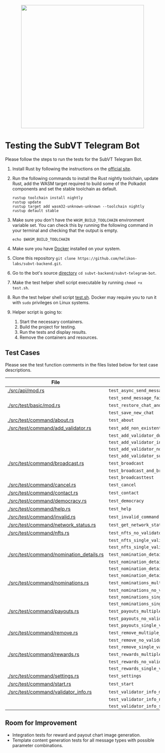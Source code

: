 <p align="center">
	<img width="400" src="https://raw.githubusercontent.com/helikon-labs/subvt/main/assets/design/logo/subvt_logo_blue.png">
</p>

# Testing the SubVT Telegram Bot

Please follow the steps to run the tests for the SubVT Telegram Bot.

1. Install Rust by following the instructions on the [official site](https://www.rust-lang.org/tools/install).
2. Run the following commands to install the Rust nightly toolchain, update Rust, add the WASM target required to
build some of the Polkadot components and set the stable toolchain as default.

   ```
   rustup toolchain install nightly
   rustup update
   rustup target add wasm32-unknown-unknown --toolchain nightly
   rustup default stable
   ```

3. Make sure you don't have the `WASM_BUILD_TOOLCHAIN` environment variable set. You can check this by running the
following command in your terminal and checking that the output is empty.

   ```
   echo $WASM_BUILD_TOOLCHAIN
   ```

4. Make sure you have [Docker](https://www.docker.com/) installed on your system.
5. Clone this repository `git clone https://github.com/helikon-labs/subvt-backend.git`.
6. Go to the bot's source [directory](.) `cd subvt-backend/subvt-telegram-bot`.
7. Make the test helper shell script executable by running `chmod +x test.sh`.
8. Run the test helper shell script [test.sh](./test.sh). Docker may require you to run it with `sudo` privileges on Linux systems.
9. Helper script is going to:
   1. Start the necessary containers.
   2. Build the project for testing.
   3. Run the tests and display results.
   4. Remove the containers and resources.

## Test Cases

Please see the test function comments in the files listed below for test case descriptions.

| File                                                                                 | Test Case                                               |
|--------------------------------------------------------------------------------------|---------------------------------------------------------|
| [./src/api/mod.rs](./src/api/mod.rs)                                                 | `test_async_send_message_success`                       |
|                                                                                      | `test_send_message_failure`                             |
| [./src/test/basic/mod.rs](./src/test/basic/mod.rs)                                   | `test_restore_chat_and_user`                            |
|                                                                                      | `test_save_new_chat`                                    |
| [./src/test/command/about.rs](./src/test/command/about.rs)                           | `test_about`                                            |
| [./src/test/command/add_validator.rs](./src/test/command/add_validator.rs)           | `test_add_non_existent_validator`                       |
|                                                                                      | `test_add_validator_duplicate`                          |
|                                                                                      | `test_add_validator_invalid_address`                    |
|                                                                                      | `test_add_validator_no_address`                         |
|                                                                                      | `test_add_validator_successful`                         |
| [./src/test/command/broadcast.rs](./src/test/command/broadcast.rs)                   | `test_broadcast`                                        |
|                                                                                      | `test_broadcast_and_broadcasttest_non_admin`            |
|                                                                                      | `test_broadcasttest`                                    |
| [./src/test/command/cancel.rs](./src/test/command/cancel.rs)                         | `test_cancel`                                           |
| [./src/test/command/contact.rs](./src/test/command/contact.rs)                       | `test_contact`                                          |
| [./src/test/command/democracy.rs](./src/test/command/democracy.rs)                   | `test_democracy`                                        |
| [./src/test/command/help.rs](./src/test/command/help.rs)                             | `test_help`                                             |
| [./src/test/command/invalid.rs](./src/test/command/invalid.rs)                       | `test_invalid_command`                                  |
| [./src/test/command/network_status.rs](./src/test/command/network_status.rs)         | `test_get_network_status_success`                       |
| [./src/test/command/nfts.rs](./src/test/command/nfts.rs)                             | `test_nfts_no_validator`                                |
|                                                                                      | `test_nfts_single_validator_no_nfts`                    |
|                                                                                      | `test_nfts_single_validator_with_nfts`                  |
| [./src/test/command/nomination_details.rs](./src/test/command/nomination_details.rs) | `test_nomination_details_multiple_validators`           |
|                                                                                      | `test_nomination_details_no_validator`                  |
|                                                                                      | `test_nomination_details_single_non_existent_validator` |
|                                                                                      | `test_nomination_details_single_validator`              |
| [./src/test/command/nominations.rs](./src/test/command/nominations.rs)               | `test_nominations_multiple_validators`                  |
|                                                                                      | `test_nominations_no_validator`                         |
|                                                                                      | `test_nominations_single_non_existent_validator`        |
|                                                                                      | `test_nominations_single_validator`                     |
| [./src/test/command/payouts.rs](./src/test/command/payouts.rs)                       | `test_payouts_multiple_validators`                      |
|                                                                                      | `test_payouts_no_validator`                             |
|                                                                                      | `test_payouts_single_validator_no_payouts`              |
| [./src/test/command/remove.rs](./src/test/command/remove.rs)                         | `test_remove_multiple_validators`                       |
|                                                                                      | `test_remove_no_validator`                              |
|                                                                                      | `test_remove_single_validator`                          |
| [./src/test/command/rewards.rs](./src/test/command/rewards.rs)                       | `test_rewards_multiple_validators`                      |
|                                                                                      | `test_rewards_no_validator`                             |
|                                                                                      | `test_rewards_single_validator_no_rewards`              |
| [./src/test/command/settings.rs](./src/test/command/settings.rs)                     | `test_settings`                                         |
| [./src/test/command/start.rs](./src/test/command/start.rs)                           | `test_start`                                            |
| [./src/test/command/validator_info.rs](./src/test/command/validator_info.rs)         | `test_validator_info_multiple_validators`               |
|                                                                                      | `test_validator_info_no_validator`                      |
|                                                                                      | `test_validator_info_single_validator`                  |

## Room for Improvement

- Integration tests for reward and payout chart image generation.
- Template content generation tests for all message types with possible parameter combinations.

